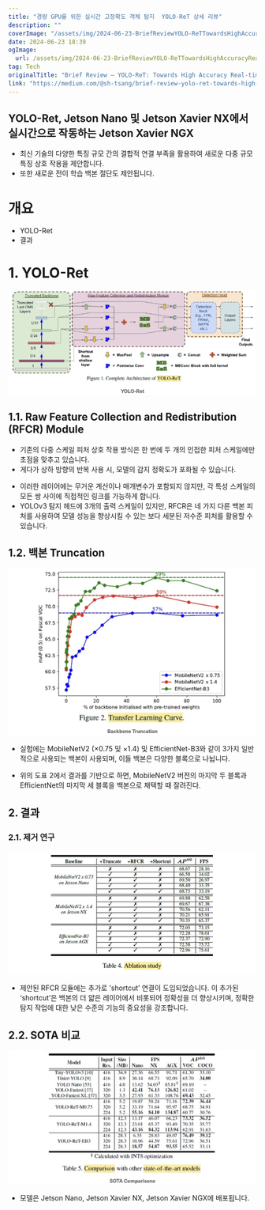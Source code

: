 ```yaml
---
title: "경량 GPU를 위한 실시간 고정확도 객체 탐지  YOLO-ReT 상세 리뷰"
description: ""
coverImage: "/assets/img/2024-06-23-BriefReviewYOLO-ReTTowardsHighAccuracyReal-timeObjectDetectiononEdgeGPUs_0.png"
date: 2024-06-23 18:39
ogImage: 
  url: /assets/img/2024-06-23-BriefReviewYOLO-ReTTowardsHighAccuracyReal-timeObjectDetectiononEdgeGPUs_0.png
tag: Tech
originalTitle: "Brief Review — YOLO-ReT: Towards High Accuracy Real-time Object Detection on Edge GPUs"
link: "https://medium.com/@sh-tsang/brief-review-yolo-ret-towards-high-accuracy-real-time-object-detection-on-edge-gpus-015baf211e62"
---
```



## YOLO-Ret, Jetson Nano 및 Jetson Xavier NX에서 실시간으로 작동하는 Jetson Xavier NGX

- 최신 기술의 다양한 특징 규모 간의 결합적 연결 부족을 활용하여 새로운 다중 규모 특징 상호 작용을 제안합니다.
- 또한 새로운 전이 학습 백본 절단도 제안됩니다.

# 개요

- YOLO-Ret
- 결과

<div class="content-ad"></div>

# 1. YOLO-Ret

![Image](/assets/img/2024-06-23-BriefReviewYOLO-ReTTowardsHighAccuracyReal-timeObjectDetectiononEdgeGPUs_0.png)

## 1.1. Raw Feature Collection and Redistribution (RFCR) Module

- 기존의 다중 스케일 피처 상호 작용 방식은 한 번에 두 개의 인접한 피처 스케일에만 초점을 맞추고 있습니다.
- 게다가 상하 방향의 반복 사용 시, 모델의 감지 정확도가 포화될 수 있습니다.

<div class="content-ad"></div>

- 이러한 레이어에는 무거운 계산이나 매개변수가 포함되지 않지만, 각 특성 스케일의 모든 쌍 사이에 직접적인 링크를 가능하게 합니다.
- YOLOv3 탐지 헤드에 3개의 출력 스케일이 있지만, RFCR은 네 가지 다른 백본 피처를 사용하여 모델 성능을 향상시킬 수 있는 보다 세분된 저수준 피처를 활용할 수 있습니다.

## 1.2. 백본 Truncation

![image](/assets/img/2024-06-23-BriefReviewYOLO-ReTTowardsHighAccuracyReal-timeObjectDetectiononEdgeGPUs_1.png)

- 실험에는 MobileNetV2 (×0.75 및 ×1.4) 및 EfficientNet-B3와 같이 3가지 일반적으로 사용되는 백본이 사용되며, 이들 백본은 다양한 블록으로 나뉩니다.


<div class="content-ad"></div>

- 위의 도표 2에서 결과를 기반으로 하면, MobileNetV2 버전의 마지막 두 블록과 EfficientNet의 마지막 세 블록을 백본으로 채택할 때 잘려진다.

## 2. 결과

### 2.1. 제거 연구

![도표 2](/assets/img/2024-06-23-BriefReviewYOLO-ReTTowardsHighAccuracyReal-timeObjectDetectiononEdgeGPUs_2.png)

<div class="content-ad"></div>

- 제안된 RFCR 모듈에는 추가로 ’shortcut’ 연결이 도입되었습니다. 이 추가된 ‘shortcut’은 백본의 더 얇은 레이어에서 비롯되어 정확성을 더 향상시키며, 정확한 탐지 작업에 대한 낮은 수준의 기능의 중요성을 강조합니다.

## 2.2. SOTA 비교

![이미지](/assets/img/2024-06-23-BriefReviewYOLO-ReTTowardsHighAccuracyReal-timeObjectDetectiononEdgeGPUs_3.png)

- 모델은 Jetson Nano, Jetson Xavier NX, Jetson Xavier NGX에 배포됩니다.
